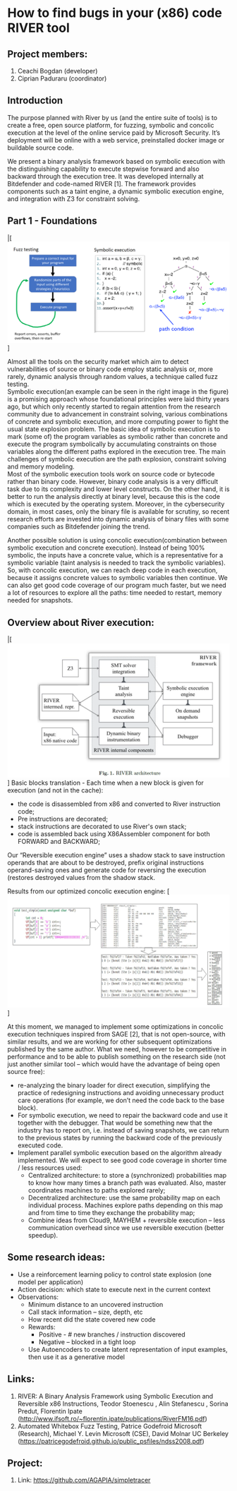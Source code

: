 # How to find bugs in your (x86) code RIVER tool

## Project members:
 1. Ceachi Bogdan (developer)
 2. Ciprian Paduraru (coordinator)
 
 ## Introduction
 
 The purpose planned with River by us (and the entire suite of tools) is to create a free, open source platform, for fuzzing, symbolic and concolic execution at the level of the online service paid by Microsoft Security. It’s deployment will be online with a web service, preinstalled docker image or buildable source code.  
 
 We present a binary analysis framework based on symbolic execution with the distinguishing capability to execute stepwise forward and also backward through the execution tree. It was developed internally at Bitdefender and code-named RIVER [1]. The framework provides components such as a taint engine, a dynamic symbolic execution engine, and integration with Z3 for constraint solving.  
 
 ## Part 1 - Foundations
 
 |[![Foundations](images/image1.PNG)]
 
  Almost all the tools on the security market which aim to detect vulnerabilities of source or binary code employ static analysis or, more rarely, dynamic analysis through random values, a technique called fuzz testing.  
 Symbolic execution(an example can be seen in the right image in the figure) is a promising approach whose foundational principles were laid thirty years ago, but which only recently started to regain attention from the research community due to advancement in constraint solving, various combinations of concrete and symbolic execution, and more computing power to fight the usual state explosion problem. The basic idea of symbolic execution is to mark (some of) the program
variables as symbolic rather than concrete and execute the program symbolically by accumulating constraints on those variables along the different paths explored in the execution tree. The main challenges of symbolic execution are the path explosion, constraint solving and memory modeling.  
  Most of the symbolic execution tools work on source code or bytecode rather than binary code. However, binary code analysis is a very difficult task due to its complexity and lower level constructs. On the other hand, it is better to run the analysis directly at binary level, because this is the code which is executed by the operating system. Moreover, in the cybersecurity domain, in most cases, only the binary file is available for scrutiny, so recent research efforts are invested into dynamic analysis of binary files with some companies such as Bitdefender joining the trend.  
  
  Another possible solution is using concolic execution(combination between symbolic execution and concrete execution). Instead of being 100% symbolic, the inputs have a concrete value, which is a representative for a symbolic variable (taint analysis is needed to track the symbolic variables). So, with concolic execution, we can reach deep code in each execution, because it assigns concrete values to symbolic variables then continue. We can also get good code coverage of our program much faster, but we need a lot of resources to explore all the paths: time needed to restart, memory needed for snapshots.  
  
 ## Overview about River execution:
 
 |[![RIVER architecture](images/image2.PNG)]
 Basic blocks translation - Each time when a new block is given for execution (and not in the cache):
  - the code is disassembled from x86 and converted to River instruction code;
  - Pre instructions are decorated;
  - stack instructions are decorated to use River's own stack;
  - code is assembled back using X86Assembler component for both FORWARD and BACKWARD;
 
Our “Reversible execution engine” uses a shadow stack to save instruction operands that are about to be destroyed, prefix original instructions operand-saving ones and generate code for reversing the execution (restores destroyed values from the shadow stack.  

Results from our optimized concolic execution engine:
[![Results](images/image3.PNG)]

At this moment, we managed to implement some optimizations in concolic execution techniques inspired from SAGE [2], that is not open-source, with similar results, and we are working for other subsequent optimizations published by the same author. What we need, however to be competitive in performance and to be able to publish something on the research side (not just another similar tool – which would have the advantage of being open source free):  

- re-analyzing the binary loader for direct execution, simplifying the practice of redesigning instructions and avoiding unnecessary product care operations (for example, we don’t need the code back to the base block).
- For symbolic execution, we need to repair the backward code and use it together with the debugger. That would be something new that the industry has to report on, i.e. instead of saving snapshots, we can return to the previous states by running the backward code of the previously executed code.  
- Implement parallel symbolic execution based on the algorithm already implemented. We will expect to see good code coverage in shorter time / less resources used:  
  -  Centralized architecture: to store a (synchronized) probabilities map to know how many times a branch path was evaluated. Also, master coordinates machines to paths explored rarely;  
  - Decentralized architecture: use the same probability map on each individual process. Machines explore paths depending on this map and from time to time they exchange the probability map;  
  - Combine ideas from Cloud9, MAYHEM + reversible execution – less communication overhead since we use reversible execution (better speedup).  

## Some research ideas:  
 - Use a reinforcement learning policy to control state explosion (one model per application)
 - Action decision: which state to execute next in the current context  
 - Observations:
   - Minimum distance to an uncovered instruction
   - Call stack information – size, depth, etc
   - How recent did the state covered new code  
   - Rewards:  
      - Positive - # new branches / instruction discovered  
      - Negative – blocked in a tight loop
   - Use Autoencoders to create latent representation of input examples, then use it as a generative model
   
 ## Links:
 1. RIVER: A Binary Analysis Framework using Symbolic Execution and Reversible x86 Instructions, Teodor Stoenescu , Alin Stefanescu , Sorina Predut, Florentin Ipate (http://www.ifsoft.ro/~florentin.ipate/publications/RiverFM16.pdf)  
 2. Automated Whitebox Fuzz Testing, Patrice Godefroid Microsoft (Research), Michael Y. Levin Microsoft (CSE), David Molnar UC Berkeley (https://patricegodefroid.github.io/public_psfiles/ndss2008.pdf)  
 
 ## Project:
  1. Link: https://github.com/AGAPIA/simpletracer
 
 
 

